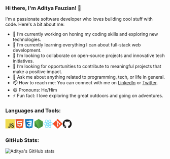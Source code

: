 ### Hi there, I'm Aditya Fauzian! 👋

I'm a passionate software developer who loves building cool stuff with code. Here's a bit about me:

- 🔭 I’m currently working on honing my coding skills and exploring new technologies.
- 🌱 I’m currently learning everything I can about full-stack web development.
- 👯 I’m looking to collaborate on open-source projects and innovative tech initiatives.
- 🤔 I’m looking for opportunities to contribute to meaningful projects that make a positive impact.
- 💬 Ask me about anything related to programming, tech, or life in general.
- 📫 How to reach me: You can connect with me on [LinkedIn](https://www.linkedin.com/in/aditya-fauzian/) or [Twitter](https://twitter.com/AdityaFauzianRP).
- 😄 Pronouns: He/Him
- ⚡ Fun fact: I love exploring the great outdoors and going on adventures.

### Languages and Tools:
<img align="left" alt="JavaScript" width="30px" src="https://github.com/devicons/devicon/blob/master/icons/javascript/javascript-original.svg" />
<img align="left" alt="HTML5" width="30px" src="https://github.com/devicons/devicon/blob/master/icons/html5/html5-original.svg" />
<img align="left" alt="CSS3" width="30px" src="https://github.com/devicons/devicon/blob/master/icons/css3/css3-original.svg" />
<img align="left" alt="Node.js" width="30px" src="https://github.com/devicons/devicon/blob/master/icons/nodejs/nodejs-original.svg" />
<img align="left" alt="React" width="30px" src="https://github.com/devicons/devicon/blob/master/icons/react/react-original.svg" />
<img align="left" alt="Git" width="30px" src="https://github.com/devicons/devicon/blob/master/icons/git/git-original.svg" />
<img align="left" alt="GitHub" width="30px" src="https://github.com/devicons/devicon/blob/master/icons/github/github-original.svg" />

<br />
<br />

### GitHub Stats:
![Aditya's GitHub stats](https://github-readme-stats.vercel.app/api?username=AdityaFauzianRP&show_icons=true&theme=dark)
